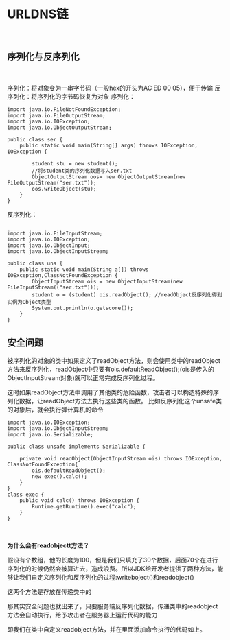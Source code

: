 # URLDNS链

<br>



## 序列化与反序列化

<br>

序列化：将对象变为一串字节码（一般hex的开头为AC ED 00 05），便于传输
反序列化：将序列化的字节码恢复为对象
序列化：

````
import java.io.FileNotFoundException;
import java.io.FileOutputStream;
import java.io.IOException;
import java.io.ObjectOutputStream;
 
public class ser {
    public static void main(String[] args) throws IOException, IOException {
 
        student stu = new student();
        //将student类的序列化数据写入ser.txt
        ObjectOutputStream oos= new ObjectOutputStream(new FileOutputStream("ser.txt"));
        oos.writeObject(stu);
    }
}
````

反序列化：
````

import java.io.FileInputStream;
import java.io.IOException;
import java.io.ObjectInput;
import java.io.ObjectInputStream;
 
public class uns {
    public static void main(String a[]) throws IOException,ClassNotFoundException {
        ObjectInputStream ois = new ObjectInputStream(new FileInputStream(("ser.txt")));
        student o = (student) ois.readObject(); //readObject反序列化得到实例为Object类型
        System.out.println(o.getscore());
    }
}

````

## 安全问题

被序列化的对象的类中如果定义了readObject方法，则会使用类中的readObject方法来反序列化，readObject中只要有ois.defaultReadObject();(ois是传入的ObjectInputStream对象)就可以正常完成反序列化过程。

这时如果readObject方法中调用了其他类的危险函数，攻击者可以构造特殊的序列化数据，让readObject方法去执行这些类的函数。
比如反序列化这个unsafe类的对象后，就会执行弹计算机的命令

````
import java.io.IOException;
import java.io.ObjectInputStream;
import java.io.Serializable;
 
public class unsafe implements Serializable {
 
    private void readObject(ObjectInputStream ois) throws IOException, ClassNotFoundException{
        ois.defaultReadObject();
        new exec().calc();
    }
}
class exec {
    public void calc() throws IOException {
        Runtime.getRuntime().exec("calc");
    }
}
````

<br>

**为什么会有readobjectt方法？**

假设有个数组，他的长度为100，但是我们只填充了30个数掘，后面70个在进行序列化的时候仍然会被算进去，造成浪费。所以JDK给开发者提供了两种方法，能够让我们自定义序列化和反序列化的过程:writeboject()和readobject()

这两个方法是存放在传递类中的

那其实安全问题也就出来了，只要服务端反序列化数据，传递类中的readobject方法会自动执行，给予攻击者在服务器上运行代码的能力

即我们在类中自定义readobject方法，并在里面添加命令执行的代码如上。
